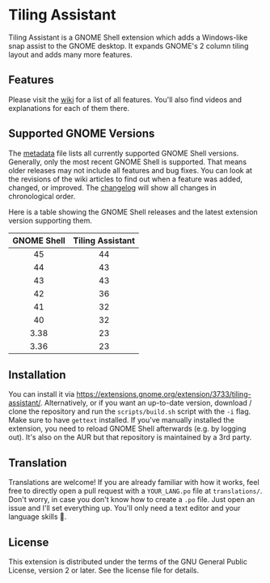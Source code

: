 # Tiling Assistant

Tiling Assistant is a GNOME Shell extension which adds a Windows-like snap assist to the GNOME desktop. It expands GNOME's 2 column tiling layout and adds many more features.

## Features

Please visit the [wiki](https://github.com/Leleat/Tiling-Assistant/wiki) for a list of all features. You'll also find videos and explanations for each of them there.

## Supported GNOME Versions

The [metadata](https://github.com/Leleat/Tiling-Assistant/blob/main/tiling-assistant%40leleat-on-github/metadata.json#L4) file lists all currently supported GNOME Shell versions. Generally, only the most recent GNOME Shell is supported. That means older releases may not include all features and bug fixes. You can look at the revisions of the wiki articles to find out when a feature was added, changed, or improved. The [changelog](https://github.com/Leleat/Tiling-Assistant/blob/main/CHANGELOG.md) will show all changes in chronological order.

Here is a table showing the GNOME Shell releases and the latest extension version supporting them.

| GNOME Shell | Tiling Assistant |
|:-------------:|:-----------:|
| 45 | 44 |
| 44 | 43 |
| 43 | 43 |
| 42 | 36 |
| 41 | 32 |
| 40 | 32 |
| 3.38 | 23 |
| 3.36 | 23 |

## Installation

You can install it via https://extensions.gnome.org/extension/3733/tiling-assistant/. Alternatively, or if you want an up-to-date version, download / clone the repository and run the `scripts/build.sh` script with the `-i` flag. Make sure to have `gettext` installed. If you've manually installed the extension, you need to reload GNOME Shell afterwards (e.g. by logging out). It's also on the AUR but that repository is maintained by a 3rd party.

## Translation

Translations are welcome! If you are already familiar with how it works, feel free to directly open a pull request with a `YOUR_LANG.po` file at `translations/`. Don't worry, in case you don't know how to create a `.po` file. Just open an issue and I'll set everything up. You'll only need a text editor and your language skills 🙂.

## License

This extension is distributed under the terms of the GNU General Public License, version 2 or later. See the license file for details.
